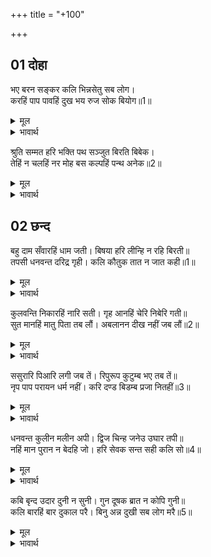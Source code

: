 +++
title = "+100"

+++


## 01 दोहा
भए बरन सङ्कर कलि भिन्नसेतु सब लोग।  
करहिं पाप पावहिं दुख भय रुज सोक बियोग॥1॥  

<details><summary>मूल</summary>

भए बरन सङ्कर कलि भिन्नसेतु सब लोग।  
करहिं पाप पावहिं दुख भय रुज सोक बियोग॥1॥  
</details>

<details><summary>भावार्थ</summary>

कलियुग में सब लोग वर्णसङ्कर और मर्यादा से च्युत हो गए। वे पाप करते हैं और (उनके फलस्वरूप) दुःख, भय, रोग, शोक और (प्रिय वस्तु का) वियोग पाते हैं॥1॥  
</details>

श्रुति सम्मत हरि भक्ति पथ सञ्जुत बिरति बिबेक।  
तेहिं न चलहिं नर मोह बस कल्पहिं पन्थ अनेक॥2॥  

<details><summary>मूल</summary>

श्रुति सम्मत हरि भक्ति पथ सञ्जुत बिरति बिबेक।  
तेहिं न चलहिं नर मोह बस कल्पहिं पन्थ अनेक॥2॥  
</details>

<details><summary>भावार्थ</summary>

वेद सम्मत तथा वैराग्य और ज्ञान से युक्त जो हरिभक्ति का मार्ग है, मोहवश मनुष्य उस पर नहीं चलते और अनेकों नए-नए पन्थों की कल्पना करते हैं॥2॥  
</details>



## 02 छन्द
बहु दाम सँवारहिं धाम जती। बिषया हरि लीन्हि न रहि बिरती॥  
तपसी धनवन्त दरिद्र गृही। कलि कौतुक तात न जात कही॥1॥  

<details><summary>मूल</summary>

बहु दाम सँवारहिं धाम जती। बिषया हरि लीन्हि न रहि बिरती॥  
तपसी धनवन्त दरिद्र गृही। कलि कौतुक तात न जात कही॥1॥  
</details>

<details><summary>भावार्थ</summary>

सन्न्यासी बहुत धन लगाकर घर सजाते हैं। उनमें वैराग्य नहीं रहा, उसे विषयों ने हर लिया। तपस्वी धनवान हो गए और गृहस्थ दरिद्र। हे तात! कलियुग की लीला कुछ कही नहीं जाती॥1॥  
</details>

कुलवन्ति निकारहिं नारि सती। गृह आनहिं चेरि निबेरि गती॥  
सुत मानहिं मातु पिता तब लौं। अबलानन दीख नहीं जब लौं॥2॥  

<details><summary>मूल</summary>

कुलवन्ति निकारहिं नारि सती। गृह आनहिं चेरि निबेरि गती॥  
सुत मानहिं मातु पिता तब लौं। अबलानन दीख नहीं जब लौं॥2॥  
</details>

<details><summary>भावार्थ</summary>

कुलवती और सती स्त्री को पुरुष घर से निकाल देते हैं और अच्छी चाल को छोडकर घर में दासी को ला रखते हैं। पुत्र अपने माता-पिता को तभी तक मानते हैं, जब तक स्त्री का मुँह नहीं दिखाई पडता॥2॥  
</details>

ससुरारि पिआरि लगी जब तें। रिपुरूप कुटुम्ब भए तब तें॥  
नृप पाप परायन धर्म नहीं। करि दण्ड बिडम्ब प्रजा नितहीं॥3॥  

<details><summary>मूल</summary>

ससुरारि पिआरि लगी जब तें। रिपुरूप कुटुम्ब भए तब तें॥  
नृप पाप परायन धर्म नहीं। करि दण्ड बिडम्ब प्रजा नितहीं॥3॥  
</details>

<details><summary>भावार्थ</summary>

जब से ससुराल प्यारी लगने लगी, तब से कुटुम्बी शत्रु रूप हो गए। राजा लोग पाप परायण हो गए, उनमें धर्म नहीं रहा। वे प्रजा को नित्य ही (बिना अपराध) दण्ड देकर उसकी विडम्बना (दुर्दशा) किया करते हैं॥3॥  
</details>

धनवन्त कुलीन मलीन अपी। द्विज चिन्ह जनेउ उघार तपी॥  
नहिं मान पुरान न बेदहि जो। हरि सेवक सन्त सही कलि सो॥4॥  

<details><summary>मूल</summary>

धनवन्त कुलीन मलीन अपी। द्विज चिन्ह जनेउ उघार तपी॥  
नहिं मान पुरान न बेदहि जो। हरि सेवक सन्त सही कलि सो॥4॥  
</details>

<details><summary>भावार्थ</summary>

धनी लोग मलिन (नीच जाति के) होने पर भी कुलीन माने जाते हैं। द्विज का चिह्न जनेऊ मात्र रह गया और नङ्गे बदन रहना तपस्वी का। जो वेदों और पुराणों को नहीं मानते, कलियुग में वे ही हरिभक्त और सच्चे सन्त कहलाते हैं॥4॥  
</details>

कबि बृन्द उदार दुनी न सुनी। गुन दूषक ब्रात न कोपि गुनी॥  
कलि बारहिं बार दुकाल परै। बिनु अन्न दुखी सब लोग मरै॥5॥  

<details><summary>मूल</summary>

कबि बृन्द उदार दुनी न सुनी। गुन दूषक ब्रात न कोपि गुनी॥  
कलि बारहिं बार दुकाल परै। बिनु अन्न दुखी सब लोग मरै॥5॥  
</details>

<details><summary>भावार्थ</summary>

कवियों के तो झुण्ड हो गए, पर दुनिया में उदार (कवियों का आश्रयदाता) सुनाई नहीं पडता। गुण में दोष लगाने वाले बहुत हैं, पर गुणी कोई भी नहीं। कलियुग में बार-बार अकाल पडते हैं। अन्न के बिना सब लोग दुःखी होकर मरते हैं॥5॥  
</details>

